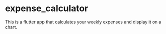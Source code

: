 # expense_calculator

This is a flutter app that calculates your weekly expenses and display it on a chart.
